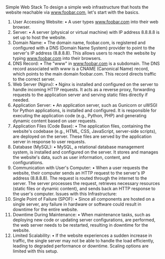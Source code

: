 Simple Web Stack
To design a simple web infrastructure that hosts the website reachable via www.foobar.com, let's start with the basics.
1.	User Accessing Website:
•	A user types www.foobar.com into their web browser.
2.	Server:
•	A server (physical or virtual machine) with IP address 8.8.8.8 is set up to host the website.
3.	Domain Name:
•	The domain name, foobar.com, is registered and configured with a DNS (Domain Name System) provider to point to the server's IP address (8.8.8.8). This allows users to reach the website by typing www.foobar.com into their browsers.
4.	DNS Record:
•	The "www" in www.foobar.com is a subdomain. The DNS record associated with www is a CNAME (Canonical Name) record, which points to the main domain foobar.com. This record directs traffic to the correct server.
5.	Web Server (Nginx):
•	Nginx is installed and configured on the server to handle incoming HTTP requests. It acts as a reverse proxy, forwarding requests to the application server and serving static files directly if needed.
6.	Application Server:
•	An application server, such as Gunicorn or uWSGI for Python applications, is installed and configured. It is responsible for executing the application code (e.g., Python, PHP) and generating dynamic content based on user requests.
7.	Application Files (Code Base):
•	The application files, containing the website's codebase (e.g., HTML, CSS, JavaScript, server-side scripts), are deployed on the server. These files are served by the application server in response to user requests.
8.	Database (MySQL):
•	MySQL, a relational database management system, is installed and configured on the server. It stores and manages the website's data, such as user information, content, and configurations.
9.	Communication with User's Computer:
•	When a user requests the website, their computer sends an HTTP request to the server's IP address (8.8.8.8). The request is routed through the internet to the server. The server processes the request, retrieves necessary resources (static files or dynamic content), and sends back an HTTP response to the user's computer.
Issues with this Infrastructure:
1.	Single Point of Failure (SPOF):
•	Since all components are hosted on a single server, any failure in hardware or software could result in downtime for the entire website.
2.	Downtime During Maintenance:
•	When maintenance tasks, such as deploying new code or updating server configurations, are performed, the web server needs to be restarted, resulting in downtime for the website.
3.	Limited Scalability:
•	If the website experiences a sudden increase in traffic, the single server may not be able to handle the load efficiently, leading to degraded performance or downtime. Scaling options are limited with this setup.
